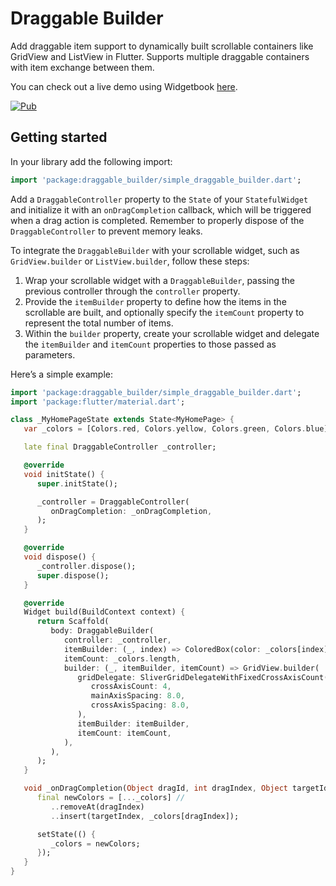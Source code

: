 # Draggable Builder

Add draggable item support to dynamically built scrollable containers like GridView and ListView in
Flutter. Supports multiple draggable containers with item exchange between them.

You can check out a live demo using Widgetbook [here](https://adbonnin.github.io/flutter_draggable_builder).

[![Pub](https://img.shields.io/pub/v/draggable_builder.svg)](https://pub.dartlang.org/packages/draggable_builder)

## Getting started

In your library add the following import:

```dart
import 'package:draggable_builder/simple_draggable_builder.dart';
```

Add a `DraggableController` property to the `State` of your `StatefulWidget` and initialize it with
an `onDragCompletion` callback, which will be triggered when a drag action is completed. Remember to
properly dispose of the `DraggableController` to prevent memory leaks.

To integrate the `DraggableBuilder` with your scrollable widget, such as `GridView.builder` or
`ListView.builder`, follow these steps:

1. Wrap your scrollable widget with a `DraggableBuilder`, passing the previous controller through
   the `controller` property.
2. Provide the `itemBuilder` property to define how the items in the scrollable are built, and
   optionally specify the `itemCount` property to represent the total number of items.
3. Within the `builder` property, create your scrollable widget and delegate the `itemBuilder` and
   `itemCount` properties to those passed as parameters.

Here’s a simple example:

```dart
import 'package:draggable_builder/simple_draggable_builder.dart';
import 'package:flutter/material.dart';

class _MyHomePageState extends State<MyHomePage> {
   var _colors = [Colors.red, Colors.yellow, Colors.green, Colors.blue];

   late final DraggableController _controller;

   @override
   void initState() {
      super.initState();

      _controller = DraggableController(
         onDragCompletion: _onDragCompletion,
      );
   }

   @override
   void dispose() {
      _controller.dispose();
      super.dispose();
   }

   @override
   Widget build(BuildContext context) {
      return Scaffold(
         body: DraggableBuilder(
            controller: _controller,
            itemBuilder: (_, index) => ColoredBox(color: _colors[index]),
            itemCount: _colors.length,
            builder: (_, itemBuilder, itemCount) => GridView.builder(
               gridDelegate: SliverGridDelegateWithFixedCrossAxisCount(
                  crossAxisCount: 4,
                  mainAxisSpacing: 8.0,
                  crossAxisSpacing: 8.0,
               ),
               itemBuilder: itemBuilder,
               itemCount: itemCount,
            ),
         ),
      );
   }

   void _onDragCompletion(Object dragId, int dragIndex, Object targetId, int targetIndex) {
      final newColors = [..._colors] //
         ..removeAt(dragIndex)
         ..insert(targetIndex, _colors[dragIndex]);

      setState(() {
         _colors = newColors;
      });
   }
}

```


